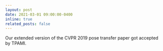 ```yaml
---
layout: post
date: 2021-03-01 09:00:00-0400
inline: true
related_posts: false
---
```


Our extended version of the CVPR 2019 pose transfer paper got accepted by TPAMI.